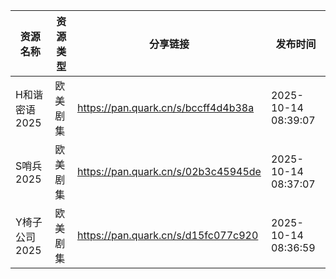 | 资源名称      | 资源类型 | 分享链接                                | 发布时间                |
| --------- | ---- | ----------------------------------- | ------------------- |
| H和谐密语2025 | 欧美剧集 | https://pan.quark.cn/s/bccff4d4b38a | 2025-10-14 08:39:07 |
| S哨兵2025   | 欧美剧集 | https://pan.quark.cn/s/02b3c45945de | 2025-10-14 08:37:07 |
| Y椅子公司2025 | 欧美剧集 | https://pan.quark.cn/s/d15fc077c920 | 2025-10-14 08:36:59 |
